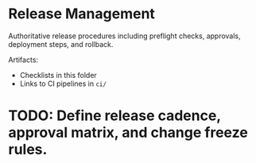 # Release Management

Authoritative release procedures including preflight checks, approvals, deployment steps, and rollback.

Artifacts:
- Checklists in this folder
- Links to CI pipelines in `ci/`

# TODO: Define release cadence, approval matrix, and change freeze rules.